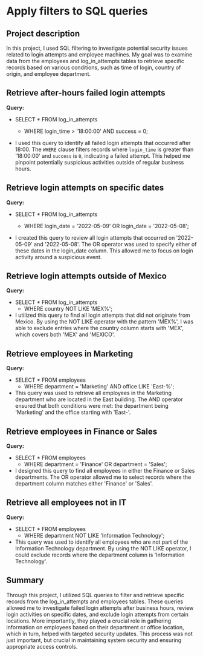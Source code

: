 # Apply filters to SQL queries

## Project description

In this project, I used SQL filtering to investigate potential security issues related to login attempts and employee machines. My goal was to examine data from the employees and log\_in\_attempts tables to retrieve specific records based on various conditions, such as time of login, country of origin, and employee department.

## Retrieve after-hours failed login attempts

**Query:**

- SELECT \* FROM log\_in\_attempts  
  - WHERE login\_time \> '18:00:00' AND success \= 0;

-  I used this query to identify all failed login attempts that occurred after 18:00. The `WHERE` clause filters records where `login_time` is greater than '18:00:00' and `success` is `0`, indicating a failed attempt. This helped me pinpoint potentially suspicious activities outside of regular business hours.

## Retrieve login attempts on specific dates

**Query:**

- SELECT \* FROM log\_in\_attempts  
  - WHERE login\_date \= '2022-05-09' OR login\_date \= '2022-05-08';

- I created this query to review all login attempts that occurred on '2022-05-09' and '2022-05-08'. The OR operator was used to specify either of these dates in the login\_date column. This allowed me to focus on login activity around a suspicious event.

## Retrieve login attempts outside of Mexico

**Query:**

- SELECT \* FROM log\_in\_attempts  
  - WHERE country NOT LIKE 'MEX%';  
-  I utilized this query to find all login attempts that did not originate from Mexico. By using the NOT LIKE operator with the pattern 'MEX%', I was able to exclude entries where the country column starts with 'MEX', which covers both 'MEX' and 'MEXICO'.

## Retrieve employees in Marketing

**Query:**

- SELECT \* FROM employees  
  - WHERE department \= 'Marketing' AND office LIKE 'East-%';  
- This query was used to retrieve all employees in the Marketing department who are located in the East building. The AND operator ensured that both conditions were met: the department being 'Marketing' and the office starting with 'East-'.

## Retrieve employees in Finance or Sales

**Query:**

- SELECT \* FROM employees  
  - WHERE department \= 'Finance' OR department \= 'Sales';  
- I designed this query to find all employees in either the Finance or Sales departments. The OR operator allowed me to select records where the department column matches either 'Finance' or 'Sales'.

## Retrieve all employees not in IT

**Query:**

- SELECT \* FROM employees  
  - WHERE department NOT LIKE 'Information Technology';  
- This query was used to identify all employees who are not part of the Information Technology department. By using the NOT LIKE operator, I could exclude records where the department column is 'Information Technology'.

## Summary

Through this project, I utilized SQL queries to filter and retrieve specific records from the log\_in\_attempts and employees tables. These queries allowed me to investigate failed login attempts after business hours, review login activities on specific dates, and exclude login attempts from certain locations. More importantly, they played a crucial role in gathering information on employees based on their department or office location, which in turn, helped with targeted security updates. This process was not just important, but crucial in maintaining system security and ensuring appropriate access controls.  
